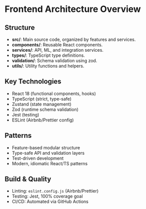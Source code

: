 # Frontend Architecture Overview

## Structure

- **src/**: Main source code, organized by features and services.
- **components/**: Reusable React components.
- **services/**: API, ML, and integration services.
- **types/**: TypeScript type definitions.
- **validation/**: Schema validation using zod.
- **utils/**: Utility functions and helpers.

## Key Technologies

- React 18 (functional components, hooks)
- TypeScript (strict, type-safe)
- Zustand (state management)
- Zod (runtime schema validation)
- Jest (testing)
- ESLint (Airbnb/Prettier config)

## Patterns

- Feature-based modular structure
- Type-safe API and validation layers
- Test-driven development
- Modern, idiomatic React/TS patterns

## Build & Quality

- Linting: `eslint.config.js` (Airbnb/Prettier)
- Testing: Jest, 100% coverage goal
- CI/CD: Automated via GitHub Actions
